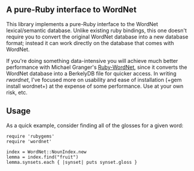 ## A pure-Ruby interface to WordNet ##

This library implements a pure-Ruby interface to the WordNet lexical/semantic
database. Unlike existing ruby bindings, this one doesn't require you to convert 
the original WordNet database into a new database format; instead it can work directly
on the database that comes with WordNet.

If you're doing something data-intensive you will achieve much better performance
with Michael Granger's [Ruby-WordNet](http://www.deveiate.org/projects/Ruby-WordNet/), 
since it converts the WordNet database into a BerkelyDB file for quicker access. In writing *rwordnet*, I've focused more on usability and ease of installation (+gem install wordnet+) at the expense of some performance. Use at your own risk, etc.

## Usage ##

As a quick example, consider finding all of the glosses for a given word:

    require 'rubygems'
    require 'wordnet'
    
    index = WordNet::NounIndex.new
    lemma = index.find("fruit")
    lemma.synsets.each { |synset| puts synset.gloss }

